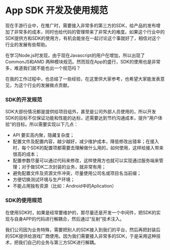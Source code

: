 # App SDK 开发及使用规范

现在手游行业中，在推广时，需要接入非常多的第三方的SDK，给产品的发布增加了非常多的成本，同时也给代码的管理带来了非常大的难度。如果这个行业中的SDK提供方和SDK的使用方，有机会能坐在一起讨论这个事就好了，相信对这个行业的发展有些帮助。

在学习Node.js时发现，由于现在Javascript的用户在增加，所以出现了CommonJS和AMD 两种模块规范。然而现在App的盛行，SDK的使用也是非常多，难道我们就不能也出一个规范吗？


在我的工作过程中，也总结了一些经验，在这里供大家参考，也希望大家能发表意见，为这个行业的发展做点贡献。

### SDK的开发规范

SDK大部份情况都是提供给项目组外，甚至是公司外部人员使用的，所以开发SDK的目标不仅保证功能和性能的达标，还需要达到节约沟通成本，提升“用户体验”的目标。所以需要实现以下几点：

* API 要实高内聚，隐藏复杂度；
* 配置文件及配置内容，越少越好，减少维护成本，降低修改出错率；在接入时，每个SDK的配置项都需要去理解做什么用的，如何使用，这样给接入带来很高的成本；
* 配置参数尽量可以通过代码来修改，这样使用方也就可以实现通过服务端来管理；对于做SDK二次封装的业务，就非常有用；
* 避免配置文件及资源文件冲突，尽量使用公司名或项目名当前缀；
* 方便切换测试环境与生产环境；
* 不能占用独有资源（比如：Android中的Aplication）

### SDK的使用规范

在使用SDK时，如果是经常要维护的，那尽量还是开发一个中间件，把SDK的实现与自身APP的代码进行解耦合，然后通过“反射”技术注入。

我们公司因为业务特殊，需要把别人的SDK接入到我们的平台，然后再把封装后的SDK提供给游戏厂商使用。因为我们需要接入非常多的SDK，于是采用这种技术，把我们自己的业务与第三方SDK进行解耦。